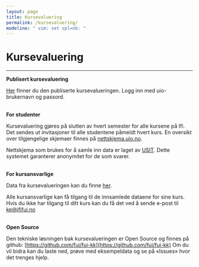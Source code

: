 ```yaml
---
layout: page
title: Kursevaluering
permalink: /kursevaluering/
modeline: " vim: set spl=nb: "
---
```


# Kursevaluering

---

**Publisert kursevaluering**

[Her](https://www.mn.uio.no/ifi/livet-rundt-studiene/organisasjoner/fui-kk/kursevaluering/)
finner du den publiserte kursevalueringen. Logg inn med uio-brukernavn og passord.
<br><br>

**For studenter**

Kursevaluering gjøres på slutten av hvert semester for alle kursene på Ifi. Det
sendes ut invitasjoner til alle studentene påmeldt hvert kurs. En oversikt over
tilgjengelige skjemaer finnes på
[nettskjema.uio.no](https://nettskjema.uio.no/).

Nettskjema som brukes for å samle inn data er laget av [USIT](https://www.usit.uio.no/). Dette systemet garanterer anonymitet for de som svarer.
<br><br>

**For kursansvarlige**

Data fra kursevalueringen kan du finne
[her](https://www.mn.uio.no/ifi/livet-rundt-studiene/organisasjoner/fui/info/kurs.html).

Alle kursansvarlige kan få tilgang til de innsamlede dataene for sine kurs.
Hvis du ikke har tilgang til ditt kurs kan du få det ved å sende e-post til ke@ififui.no
<br><br>

**Open Source**

Den tekniske løsningen bak kursevalueringen er Open Source og finnes på github:
[https://github.com/fui/fui-kk](https://github.com/fui/fui-kk) Om du vil bidra
kan du laste ned, prøve med eksempeldata og se på «Issues» hvor det trenges
hjelp.
